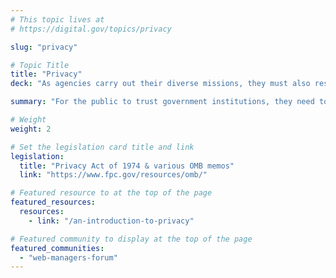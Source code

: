 ```yaml
---
# This topic lives at
# https://digital.gov/topics/privacy

slug: "privacy"

# Topic Title
title: "Privacy"
deck: "As agencies carry out their diverse missions, they must also respect and protect personally identifiable information (PII)."

summary: "For the public to trust government institutions, they need to know that their personal information is secure, and will be used only for legitimate purposes. Privacy violations can put people at risk for identity theft, fraud, discrimination, harassment, or even physical harm. By following federal rules and regulations regarding the collection, use, and disclosure of personal information, agencies can mitigate risks to their customers."

# Weight
weight: 2

# Set the legislation card title and link
legislation:
  title: "Privacy Act of 1974 & various OMB memos"
  link: "https://www.fpc.gov/resources/omb/"

# Featured resource to at the top of the page
featured_resources:
  resources:
    - link: "/an-introduction-to-privacy"

# Featured community to display at the top of the page
featured_communities:
  - "web-managers-forum"
---
```

